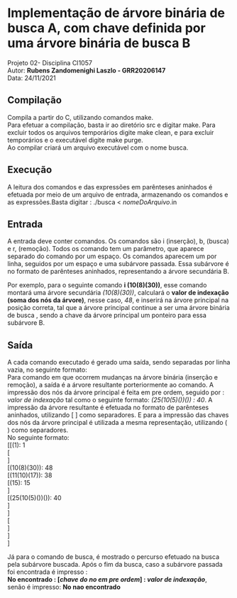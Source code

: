 # Implementação de árvore binária de busca A, com chave definida por uma árvore binária de busca B
Projeto 02- Disciplina CI1057\
Autor: __Rubens Zandomenighi Laszlo - GRR20206147__\
Data: 24/11/2021

## Compilação 
Compila a partir do C, utilizando comandos make.  
Para efetuar a compilação, basta ir ao diretório src e digitar make.
Para excluir todos os arquivos temporários digite make clean,
e para excluir temporários e o executável digite make purge.  
Ao compilar criará um arquivo executável com o nome busca.

## Execução
A leitura dos comandos e das expressões em parênteses aninhados é efetuada por meio de um arquivo de entrada, armazenando os comandos e as expressões.Basta digitar : 
./busca < _nomeDoArquivo_.in 

## Entrada
A entrada deve conter comandos. Os comandos são i (inserção), b, (busca) e r, (remoção). Todos os comando tem um parâmetro, que aparece separado do comando por um espaço. Os comandos aparecem um por linha, seguidos por um espaço e uma subárvore passada. Essa subárvore é no formato de parênteses aninhados, representando a árvore secundária B.

Por exemplo, para o seguinte comando __i (10(8)(30))__, esse comando montará uma árvore secundária _(10(8)(30))_, calculará o __valor de indexação (soma dos nós da árvore)__, nesse caso, _48_, e inserirá na árvore principal na posição correta, tal que a árvore principal continue a ser uma árvore binária de busca , sendo a chave da árvore principal um ponteiro para essa subárvore B. 

## Saída
A cada comando executado é gerado uma saída, sendo separadas por linha vazia, no seguinte formato: \
Para comando em que ocorrem mudanças na árvore binária (inserção e remoção), a saída é a árvore resultante porteriormente ao comando.
A impressão dos nós da árvore principal é feita em pre ordem, seguido por : _valor de indexação_  tal como o seguinte formato: 
 _(25(10(5)())()) : 40_. 
A impressão da árvore resultante é efetuada no formato de parênteses aninhados, utilizando  [ ] como separadores. E para a impressão das chaves dos nós da árvore principal é utilizada a mesma representação, utilizando ( ) como separadores.  
No seguinte formato: \
[[(1): 1 \
[  \
]  \
[(10(8)(30)): 48  \
[(11(10)(17)): 38  \
[(15): 15  \
]  \
[(25(10(5)())()): 40  \
]  \
]  \
[  \
]  \
]  \
] 

Já para o comando de busca, é mostrado o percurso efetuado na busca pela subárvore buscada. Após o fim da busca, caso a subárvore passada foi encontrada é impresso  : \
**No encontrado : [_chave do no em pre ordem_] : _valor de indexação_**,\
senão é impresso:  **No nao encontrado**
